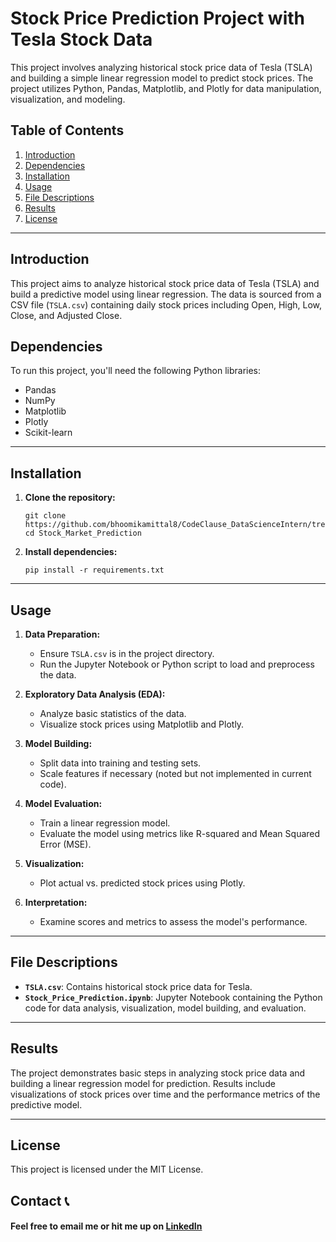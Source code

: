 # Stock Price Prediction Project with Tesla Stock Data

This project involves analyzing historical stock price data of Tesla (TSLA) and building a simple linear regression model to predict stock prices. The project utilizes Python, Pandas, Matplotlib, and Plotly for data manipulation, visualization, and modeling.

## Table of Contents

1. [Introduction](#introduction)
2. [Dependencies](#dependencies)
3. [Installation](#installation)
4. [Usage](#usage)
5. [File Descriptions](#file-descriptions)
6. [Results](#results)
7. [License](#license)

---

## Introduction

This project aims to analyze historical stock price data of Tesla (TSLA) and build a predictive model using linear regression. The data is sourced from a CSV file (`TSLA.csv`) containing daily stock prices including Open, High, Low, Close, and Adjusted Close.

## Dependencies

To run this project, you'll need the following Python libraries:

- Pandas
- NumPy
- Matplotlib
- Plotly
- Scikit-learn

---

## Installation

1. **Clone the repository:**
   ```
   git clone https://github.com/bhoomikamittal8/CodeClause_DataScienceIntern/tree/main/Stock_Market_Prediction
   cd Stock_Market_Prediction
   ```

2. **Install dependencies:**
   ```
   pip install -r requirements.txt
   ```

---

## Usage

1. **Data Preparation:**
   - Ensure `TSLA.csv` is in the project directory.
   - Run the Jupyter Notebook or Python script to load and preprocess the data.

2. **Exploratory Data Analysis (EDA):**
   - Analyze basic statistics of the data.
   - Visualize stock prices using Matplotlib and Plotly.

3. **Model Building:**
   - Split data into training and testing sets.
   - Scale features if necessary (noted but not implemented in current code).

4. **Model Evaluation:**
   - Train a linear regression model.
   - Evaluate the model using metrics like R-squared and Mean Squared Error (MSE).

5. **Visualization:**
   - Plot actual vs. predicted stock prices using Plotly.

6. **Interpretation:**
   - Examine scores and metrics to assess the model's performance.

---

## File Descriptions

- **`TSLA.csv`**: Contains historical stock price data for Tesla.
- **`Stock_Price_Prediction.ipynb`**: Jupyter Notebook containing the Python code for data analysis, visualization, model building, and evaluation.

---

## Results

The project demonstrates basic steps in analyzing stock price data and building a linear regression model for prediction. Results include visualizations of stock prices over time and the performance metrics of the predictive model.

---

## License

This project is licensed under the MIT License.

## Contact 📞

#### Feel free to email me or hit me up on [LinkedIn](https://www.linkedin.com/in/bhoomikamittal/)
